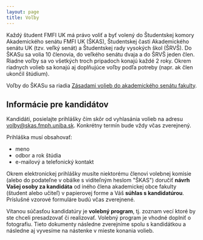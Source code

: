 ```yaml
---
layout: page
title: Voľby
---
```


Každý študent FMFI UK má právo voliť a byť volený do Študentskej komory Akademického senátu FMFI UK (ŠKAS), Študentskej&nbsp;časti&nbsp;Akademického senátu UK (tzv. veľký senát) a Študentskej rady vysokých škol (ŠRVŠ). Do ŠKASu sa volia 10 členovia, do veľkého senátu dvaja a do ŠRVŠ jeden člen. Riadne voľby sa vo všetkých troch pripadoch konajú každé 2 roky. Okrem riadnych volieb sa konajú aj doplňujúce voľby podľa potreby (napr. ak člen ukončil štúdium).

Voľby do ŠKASu sa riadia&nbsp;[Zásadami volieb do akademického senátu fakulty](http://www.fmph.uniba.sk/index.php?id=277).

## Informácie pre kandidátov

Kandidáti, posielajte prihlášky čím skôr od vyhlasánia volieb na adresu&nbsp;
<a href="mailto:volby@skas.fmph.uniba.sk" rel="nofollow">volby@skas.fmph.uniba.sk</a>. Konkrétny termín bude vždy včas zverejnený.

Prihláška musí obsahovať:

* meno
* odbor a rok štúdia
* e-mailový a telefonický kontakt

Okrem elektronickej prihlášky musíte niektorému členovi volebnej komisie (alebo do podateľne v obálke s viditeľným heslom "ŠKAS") doručiť&nbsp;**návrh Vašej osoby za kandidáta** od iného člena akademickej obce fakulty (študent alebo učiteľ) v papierovej forme a Váš **súhlas s kandidatúrou**. Príslušné vzorové formuláre budú včas zverejnené.

Vítanou súčasťou kandidatúry je **volebný program**, tj. zoznam vecí ktoré by ste chceli presadzovať či realizovať. Volebný program je vhodné doplniť o fotografiu. Tieto dokumenty následne zverejníme spolu s kandidátkou a následne aj vyvesíme na nástenke v mieste konania volieb.

